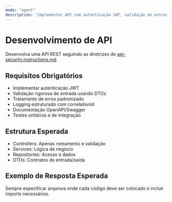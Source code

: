 ```yaml
---
mode: "agent"
description: "Implementar API com autenticação JWT, validação de entrada, tratamento de erros, logging estruturado, documentação OpenAPI e testes."
---
```


# Desenvolvimento de API

Desenvolva uma API REST seguindo as diretrizes de [api-security.instructions.md](../instructions/api-security.instructions.md).

## Requisitos Obrigatórios

- Implementar autenticação JWT
- Validação rigorosa de entrada usando DTOs
- Tratamento de erros padronizado
- Logging estruturado com correlationId
- Documentação OpenAPI/Swagger
- Testes unitários e de integração

## Estrutura Esperada

- Controllers: Apenas roteamento e validação
- Services: Lógica de negócio
- Repositories: Acesso a dados
- DTOs: Contratos de entrada/saída

## Exemplo de Resposta Esperada

Sempre especificar arquivos onde cada código deve ser colocado e incluir imports necessários.
